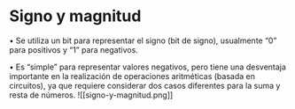 # Signo y magnitud 
• Se utiliza un bit para representar el signo (bit de signo), usualmente “0” para positivos y “1” para negativos.

• Es “simple” para representar valores negativos, pero tiene una desventaja importante en la realización de operaciones aritméticas (basada en circuitos), ya que requiere considerar dos casos diferentes para la suma y resta de números.
![[signo-y-magnitud.png]]

